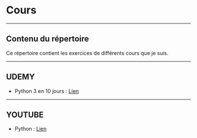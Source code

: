 # Cours

---

## Contenu du répertoire

Ce répertoire contient les exercices de différents cours que je suis.

---
## UDEMY
- Python 3 en 10 jours : [Lien](https://www.udemy.com/maitrisez-python-en-10-jours/learn/v4/content)
---
## YOUTUBE
- Python : [Lien](https://www.youtube.com/playlist?list=PLrSOXFDHBtfHg8fWBd7sKPxEmahwyVBkC)